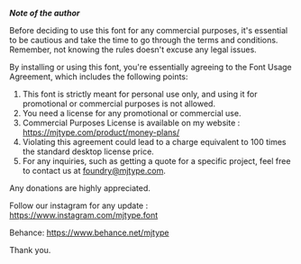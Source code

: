 ***Note of the author***

Before deciding to use this font for any commercial purposes, it's essential to be cautious and take the time to go through the terms and conditions. Remember, not knowing the rules doesn't excuse any legal issues.  
   
 By installing or using this font, you're essentially agreeing to the Font Usage Agreement, which includes the following points:  
   
 1. This font is strictly meant for personal use only, and using it for promotional or commercial purposes is not allowed.  
 2. You need a license for any promotional or commercial use.  
 3. Commercial Purposes License is available on my website : <https://mjtype.com/product/money-plans/>  
 4. Violating this agreement could lead to a charge equivalent to 100 times the standard desktop license price.  
 5. For any inquiries, such as getting a quote for a specific project, feel free to contact us at <foundry@mjtype.com>.  
   
 Any donations are highly appreciated.  
   
 Follow our instagram for any update : <https://www.instagram.com/mjtype.font>  
   
 Behance: <https://www.behance.net/mjtype>  
   
 Thank you.